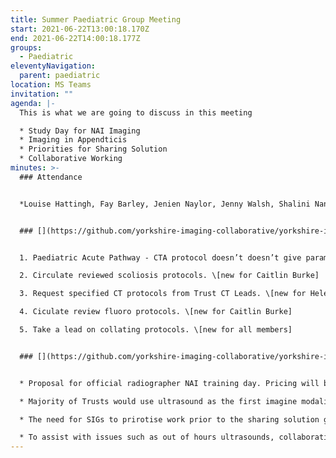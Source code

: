 ```yaml
---
title: Summer Paediatric Group Meeting
start: 2021-06-22T13:00:18.170Z
end: 2021-06-22T14:00:18.177Z
groups:
  - Paediatric
eleventyNavigation:
  parent: paediatric
location: MS Teams
invitation: ""
agenda: |-
  This is what we are going to discuss in this meeting

  * Study Day for NAI Imaging
  * Imaging in Appendticis
  * Priorities for Sharing Solution
  * Collaborative Working
minutes: >-
  ### Attendance


  *Louise Hattingh, Fay Barley, Jenien Naylor, Jenny Walsh, Shalini Nandish, Ashley Uttley, David Horton, Caitlin Burke, Helen Woodley, Charlotte Quinn, Kirsty Buckley*


  ### [](https://github.com/yorkshire-imaging-collaborative/yorkshire-imaging-collaborative.github.io/blob/master/src/meetings/2021-06-22-Paeds.md#actions)Actions


  1. Paediatric Acute Pathway - CTA protocol doesn’t doesn’t give parameters for ultra low dose scanning for craniosynostosis and babies who have a query shunt malfunction or a blocked shunt. \[closed]

  2. Circulate reviewed scoliosis protocols. \[new for Caitlin Burke]

  3. Request specified CT protocols from Trust CT Leads. \[new for Helen Jeffrey]

  4. Ciculate review fluoro protocols. \[new for Caitlin Burke]

  5. Take a lead on collating protocols. \[new for all members]


  ### [](https://github.com/yorkshire-imaging-collaborative/yorkshire-imaging-collaborative.github.io/blob/master/src/meetings/2021-06-22-Paeds.md#key-discussion-points)Key Discussion Points


  * Proposal for official radiographer NAI training day. Pricing will be identified and funding will be discussed with YIC.

  * Majority of Trusts would use ultrasound as the first imagine modality to diagnose appendictis. CT would be used if a teenager was unable to be diagnosed with ultrasound.

  * The need for SIGs to prirotise work prior to the sharing solution going live was raised. A good place to start was producing a minimum data set for CT protocols.

  * To assist with issues such as out of hours ultrasounds, collaborative working was discussed. Service managers were keen to explore a paediatric generalistic working environment, including a collaborative on call rota
---
```

